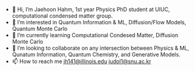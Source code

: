 - 👋 Hi, I’m Jaehoon Hahm, 1st year Physics PhD student at UIUC, computational condensed matter group.
- 👀 I’m interested in Quantum Information & ML, Diffusion/Flow Models, Quantum Monte Carlo
- 🌱 I’m currently learning Computational Condesed Matter, Diffusion Monte Carlo
- 💞️ I’m looking to collaborate on any intersection between Physics & ML, Qunatum Information, Quantum Chemistry, and Generative Models.
- 📫 How to reach me jh141@illinois.edu judol1@snu.ac.kr

<!---
Jaehoon-zx/Jaehoon-zx is a ✨ special ✨ repository because its `README.md` (this file) appears on your GitHub profile.
You can click the Preview link to take a look at your changes.
--->
